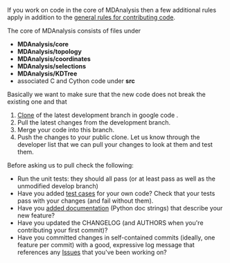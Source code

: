 If you work on code in the core of MDAnalysis then a few additional rules apply in addition to the [general rules for contributing code](ContributingCode).

The core of MDAnalysis consists of files under
  * **MDAnalysis/core**
  * **MDAnalysis/topology**
  * **MDAnalysis/coordinates**
  * **MDAnalysis/selections**
  * **MDAnalysis/KDTree**
  * associated C and Cython code under **src**

Basically we want to make sure that the new code does not break the existing one and that

  1. [Clone](https://github.com/MDAnalysis/mdanalysis#fork-destination-box) of the latest development branch in google code .
  1. Pull the latest changes from the development branch.
  1. Merge your code into this branch.
  1. Push the changes to your public clone. Let us know through the developer list that we can pull your changes to look at them and test them.

Before asking us to pull check the following:

  * Run the unit tests: they should all pass (or at least pass as well as the unmodified develop branch)
  * Have you added [test cases](UnitTests) for your own code? Check that your tests pass with your changes (and fail without them).
  * Have you [added documentation](WritingDocumentation) (Python doc strings) that describe your new feature?
  * Have you updated the CHANGELOG (and AUTHORS when you're contributing your first commit)?
  * Have you committed changes in self-contained commits (ideally, one feature per commit) with a good, expressive log message that references any [Issues](http://issues.mdanalysis.org) that you've been working on?
